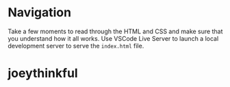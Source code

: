 # Navigation

Take a few moments to read through the HTML and CSS and make sure that you understand how it all works. Use VSCode Live Server to launch a local development server to serve the `index.html` file.
# joeythinkful
